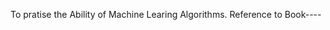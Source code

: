 To pratise the Ability of Machine Learing Algorithms.
Reference to Book----<Machine Learning in action>